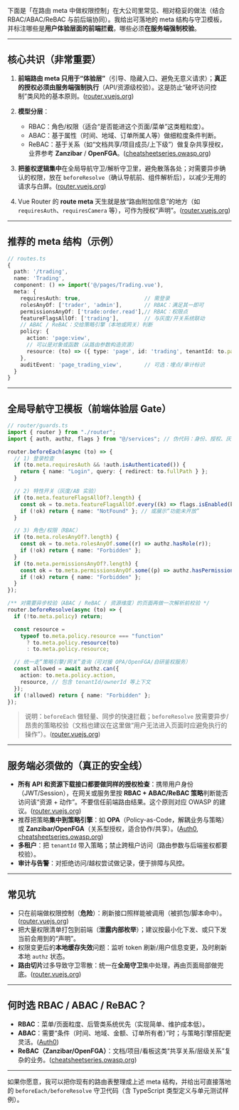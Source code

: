 下面是「在路由 meta 中做权限控制」在大公司里常见、相对稳妥的做法（结合 RBAC/ABAC/ReBAC 与前后端协同）。我给出可落地的 meta 结构与守卫模板，并标注哪些是**用户体验层面的前端拦截**，哪些必须**在服务端强制校验**。

---

## 核心共识（非常重要）

1. **前端路由 meta 只用于“体验层”**（引导、隐藏入口、避免无意义请求）；**真正的授权必须由服务端强制执行**（API/资源级校验）。这是防止“破坏访问控制”类风险的基本原则。([router.vuejs.org][1])
2. **模型分层**：

   - RBAC：角色/权限（适合“是否能进这个页面/菜单”这类粗粒度）。
   - ABAC：基于属性（时间、地域、订单所属人等）做细粒度条件判断。
   - ReBAC：基于关系（如“文档共享/项目成员/上下级”）做复杂共享授权，业界参考 **Zanzibar** / **OpenFGA**。([cheatsheetseries.owasp.org][2])

3. **把鉴权逻辑集中**在全局导航守卫/解析守卫里，避免散落各处；对需要异步确认的权限，放在 `beforeResolve`（确认导航前、组件解析后），以减少无用的请求与白屏。([router.vuejs.org][3])
4. Vue Router 的 **route meta** 天生就是放“路由附加信息”的地方（如 `requiresAuth`、`requiresCamera` 等），可作为授权“声明”。([router.vuejs.org][3])

---

## 推荐的 meta 结构（示例）

```ts
// routes.ts
{
  path: '/trading',
  name: 'Trading',
  component: () => import('@/pages/Trading.vue'),
  meta: {
    requiresAuth: true,                    // 需登录
    rolesAnyOf: ['trader', 'admin'],       // RBAC：满足其一即可
    permissionsAnyOf: ['trade:order.read'],// RBAC：权限点
    featureFlagsAllOf: ['trading'],        // 与灰度/开关系统联动
    // ABAC / ReBAC：交给策略引擎（本地或网关）判断
    policy: {
      action: 'page:view',
      // 可以是对象或函数（从路由参数构造资源）
      resource: (to) => ({ type: 'page', id: 'trading', tenantId: to.params.tenantId }),
    },
    auditEvent: 'page_trading_view',       // 可选：埋点/审计标识
  }
}
```

---

## 全局导航守卫模板（前端体验层 Gate）

```ts
// router/guards.ts
import { router } from "./router";
import { auth, authz, flags } from "@/services"; // 伪代码：身份、授权、灰度

router.beforeEach(async (to) => {
  // 1) 登录检查
  if (to.meta.requiresAuth && !auth.isAuthenticated()) {
    return { name: "Login", query: { redirect: to.fullPath } };
  }

  // 2) 特性开关（灰度/AB 实验）
  if (to.meta.featureFlagsAllOf?.length) {
    const ok = to.meta.featureFlagsAllOf.every((k) => flags.isEnabled(k));
    if (!ok) return { name: "NotFound" }; // 或展示“功能未开放”
  }

  // 3) 角色/权限（RBAC）
  if (to.meta.rolesAnyOf?.length) {
    const ok = to.meta.rolesAnyOf.some((r) => authz.hasRole(r));
    if (!ok) return { name: "Forbidden" };
  }
  if (to.meta.permissionsAnyOf?.length) {
    const ok = to.meta.permissionsAnyOf.some((p) => authz.hasPermission(p));
    if (!ok) return { name: "Forbidden" };
  }
});

/** 对需要异步校验（ABAC / ReBAC / 资源维度）的页面再做一次解析前校验 */
router.beforeResolve(async (to) => {
  if (!to.meta.policy) return;

  const resource =
    typeof to.meta.policy.resource === "function"
      ? to.meta.policy.resource(to)
      : to.meta.policy.resource;

  // 统一走“策略引擎/网关”查询（可对接 OPA/OpenFGA/自研鉴权服务）
  const allowed = await authz.can({
    action: to.meta.policy.action,
    resource, // 包含 tenantId/ownerId 等上下文
  });
  if (!allowed) return { name: "Forbidden" };
});
```

> 说明：`beforeEach` 做轻量、同步的快速拦截；`beforeResolve` 放需要异步/昂贵的策略校验（文档也建议在这里做“用户无法进入页面时应避免执行的操作”）。([router.vuejs.org][3])

---

## 服务端必须做的（真正的安全线）

- **所有 API 和资源下载接口都要做同样的授权检查**：携带用户身份（JWT/Session），在网关或服务里按 **RBAC + ABAC/ReBAC 策略**判断能否访问该“资源 + 动作”。不要信任前端路由结果。这个原则对应 OWASP 的建议。([router.vuejs.org][1])
- 推荐把策略**集中到策略引擎**：如 **OPA**（Policy-as-Code，解耦业务与策略）或 **Zanzibar/OpenFGA**（关系型授权，适合协作/共享）。([Auth0][4], [cheatsheetseries.owasp.org][2])
- **多租户**：把 `tenantId` 带入策略；禁止跨租户访问（路由参数与后端鉴权都要校验）。
- **审计与告警**：对拒绝访问/越权尝试做记录，便于排障与风控。

---

## 常见坑

- 只在前端做权限控制（**危险**）：刷新接口照样能被调用（被抓包/脚本命中）。([router.vuejs.org][1])
- 把大量权限清单打包到前端（**泄露内部枚举**）；建议按最小化下发、或只下发当前会用到的“声明”。
- 权限变更后的**本地缓存失效**问题：监听 token 刷新/用户信息变更，及时刷新本地 `authz` 状态。
- **路由切片**过多导致守卫零散：统一在**全局守卫**集中处理，再由页面局部做兜底。([router.vuejs.org][3])

---

## 何时选 RBAC / ABAC / ReBAC？

- **RBAC**：菜单/页面粒度、后管类系统优先（实现简单、维护成本低）。
- **ABAC**：需要“条件（时间、地域、金额、订单所有者）”时；与策略引擎搭配更灵活。([Auth0][4])
- **ReBAC（Zanzibar/OpenFGA）**：文档/项目/看板这类“共享关系/层级关系”复杂的业务。([cheatsheetseries.owasp.org][2])

---

如果你愿意，我可以把你现有的路由表整理成上述 meta 结构，并给出可直接落地的 `beforeEach/beforeResolve` 守卫代码（含 TypeScript 类型定义与单元测试样例）。

[1]: https://router.vuejs.org/api/interfaces/routerecordredirect?utm_source=chatgpt.com "Interface: RouteRecordRedirect - Vue Router"
[2]: https://cheatsheetseries.owasp.org/cheatsheets/Authorization_Cheat_Sheet.html?utm_source=chatgpt.com "Authorization - OWASP Cheat Sheet Series"
[3]: https://router.vuejs.org/zh/guide/advanced/navigation-guards?utm_source=chatgpt.com "导航守卫 - Vue Router"
[4]: https://auth0.com/docs/manage-users/access-control/configure-core-rbac?utm_source=chatgpt.com "Configure Core Authorization Features for Role-Based ..."
